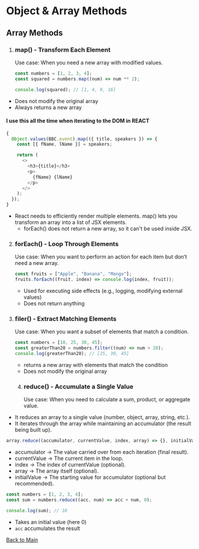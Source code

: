 # Object & Array Methods

## Array Methods

1. ### map() - Transform Each Element

   Use case: When you need a new array with modified values.

   ```js
   const numbers = [1, 2, 3, 4];
   const squared = numbers.map((num) => num ** 2);

   console.log(squared); // [1, 4, 9, 16]
   ```

- Does not modify the original array
- Always returns a new array

#### I use this all the time when iterating to the DOM in REACT

```js
{
  Object.values(BBC.event).map(({ title, speakers }) => {
    const [{ fName, lName }] = speakers;

    return (
      <>
        <h3>{title}</h3>
        <p>
          {fName} {lName}
        </p>
      </>
    );
  });
}
```

- React needs to efficiently render multiple elements. map() lets you transform an array into a list of JSX elements.
  - forEach() does not return a new array, so it can't be used inside JSX.

2. ### forEach() - Loop Through Elements

   Use case: When you want to perform an action for each item but don’t need a new array.

   ```js
   const fruits = ["Apple", "Banana", "Mango"];
   fruits.forEach((fruit, index) => console.log(index, fruit));
   ```

   - Used for executing side effects (e.g., logging, modifying external values)
   - Does not return anything

3. ### filer() - Extract Matching Elements

   Use case: When you want a subset of elements that match a condition.

   ```js
   const numbers = [10, 25, 30, 45];
   const greaterThan20 = numbers.filter((num) => num > 20);
   console.log(greaterThan20); // [25, 30, 45]
   ```

   - returns a new array with elements that match the condition
   - Does not modify the original array

   4. ### reduce() - Accumulate a Single Value
      Use case: When you need to calculate a sum, product, or aggregate value.

- It reduces an array to a single value (number, object, array, string, etc.).
- It iterates through the array while maintaining an accumulator (the result being built up).

```js
array.reduce((accumulator, currentValue, index, array) => {}, initialValue);
```

- accumulator → The value carried over from each iteration (final result).
- currentValue → The current item in the loop.
- index → The index of currentValue (optional).
- array → The array itself (optional).
- initialValue → The starting value for accumulator (optional but recommended).

```js
const numbers = [1, 2, 3, 4];
const sum = numbers.reduce((acc, num) => acc + num, 0);

console.log(sum); // 10
```

- Takes an initial value (here 0)
- `acc` accumulates the result

[Back to Main](readme.md)
